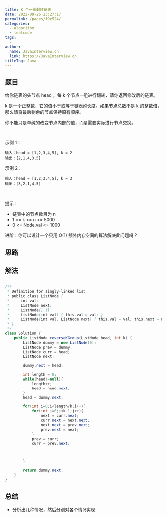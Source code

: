 ```yaml
---
title: K 个一组翻转链表
date: 2022-09-26 23:27:17
permalink: /pages/f9e524/
categories:
  - algorithm
  - leetcode
tags:
  - 
author: 
  name: JavaInterview.cn
  link: https://JavaInterview.cn
titleTag: Java
---
```



## 题目

给你链表的头节点 head ，每 k 个节点一组进行翻转，请你返回修改后的链表。

k 是一个正整数，它的值小于或等于链表的长度。如果节点总数不是 k 的整数倍，那么请将最后剩余的节点保持原有顺序。

你不能只是单纯的改变节点内部的值，而是需要实际进行节点交换。

 

示例 1：


    输入：head = [1,2,3,4,5], k = 2
    输出：[2,1,4,3,5]
示例 2：



    输入：head = [1,2,3,4,5], k = 3
    输出：[3,2,1,4,5]
 

提示：
- 链表中的节点数目为 n
- 1 <= k <= n <= 5000
- 0 <= Node.val <= 1000

进阶：你可以设计一个只用 O(1) 额外内存空间的算法解决此问题吗？



## 思路



## 解法
```java

/**
 * Definition for singly-linked list.
 * public class ListNode {
 *     int val;
 *     ListNode next;
 *     ListNode() {}
 *     ListNode(int val) { this.val = val; }
 *     ListNode(int val, ListNode next) { this.val = val; this.next = next; }
 * }
 */
class Solution {
    public ListNode reverseKGroup(ListNode head, int k) {
        ListNode dummy = new ListNode(0);
        ListNode prev = dummy;
        ListNode curr = head;
        ListNode next;

        dummy.next = head;

        int length = 0;
        while(head!=null){
            length++;
            head = head.next;
        }
        head = dummy.next;

        for(int i=0;i<length/k;i++){
            for(int j=0;j<k-1;j++){
                next = curr.next;
                curr.next = next.next;
                next.next = prev.next;
                prev.next = next;
            }
            prev = curr;
            curr = prev.next;



        }

        return dummy.next;
    }
}
```

## 总结

- 分析出几种情况，然后分别对各个情况实现 
